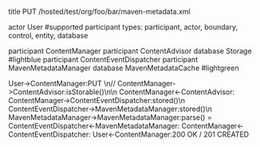 title PUT /hosted/test/org/foo/bar/maven-metadata.xml

actor User
#supported participant types: participant, actor, boundary, control, entity, database

participant ContentManager
participant ContentAdvisor
database Storage #lightblue
participant ContentEventDispatcher
participant MavenMetadataManager
database MavenMetadataCache #lightgreen

User->ContentManager:PUT \n<type>/<name>/<path>
ContentManager->ContentAdvisor:isStorable()\n<repo>\n<path>
ContentManager<-ContentAdvisor:<false>
ContentManager->ContentEventDispatcher:stored()\n<evt>
ContentEventDispatcher->MavenMetadataManager:stored()\n<evt>
MavenMetadataManager->MavenMetadataManager:parse() <path> = <null>
ContentEventDispatcher<-MavenMetadataManager:<void>
ContentManager<-ContentEventDispatcher:<void>
User<-ContentManager:200 OK / 201 CREATED